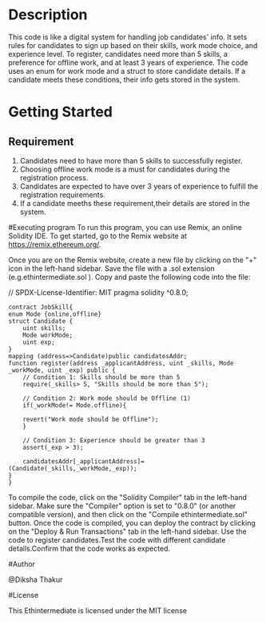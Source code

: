 # Description
This code is like a digital system for handling job candidates' info. It sets rules for candidates to sign up based on their skills, work mode choice, and experience level. To register, candidates need more than 5 skills, a preference for offline work, and at least 3 years of experience. The code uses an enum for work mode and a struct to store candidate details. If a candidate meets these conditions, their info gets stored in the system.

# Getting Started
## Requirement
1. Candidates need to have more than 5 skills to successfully register.
2. Choosing offline work mode is a must for candidates during the registration process.
3. Candidates are expected to have over 3 years of experience to fulfill the registration requirements.
4. If  a candidate meeths these requirement,their details are stored in the system.

#Executing program To run this program, you can use Remix, an online Solidity IDE. To get started, go to the Remix website at https://remix.ethereum.org/.

Once you are on the Remix website, create a new file by clicking on the "+" icon in the left-hand sidebar. Save the file with a .sol extension (e.g.ethintermediate.sol ). Copy and paste the following code into the file:


// SPDX-License-Identifier: MIT
pragma solidity ^0.8.0;

    contract JobSkill{
    enum Mode {online,offline}
    struct Candidate {
        uint skills;
        Mode workMode; 
        uint exp;
    }
    mapping (address=>Candidate)public candidatesAddr;
    function register(address _applicantAddress, uint _skills, Mode _workMode, uint _exp) public {
        // Condition 1: Skills should be more than 5
        require(_skills> 5, "Skills should be more than 5");
        
        // Condition 2: Work mode should be Offline (1)
        if(_workMode!= Mode.offline){

        revert("Work mode should be Offline");
        }
        
        // Condition 3: Experience should be greater than 3
        assert(_exp > 3);

        candidatesAddr[_applicantAddress]=(Candidate(_skills,_workMode,_exp));
    }
    }



To compile the code, click on the "Solidity Compiler" tab in the left-hand sidebar. Make sure the "Compiler" option is set to "0.8.0" (or another compatible version), and then click on the "Compile ethintermediate.sol" button.
Once the code is compiled, you can deploy the contract by clicking on the "Deploy & Run Transactions" tab in the left-hand sidebar. Use the code to register candidates.Test the code with different candidate details.Confirm that the code works as expected.

#Author

@Diksha Thakur

#License

This Ethintermediate is licensed under the MIT license



